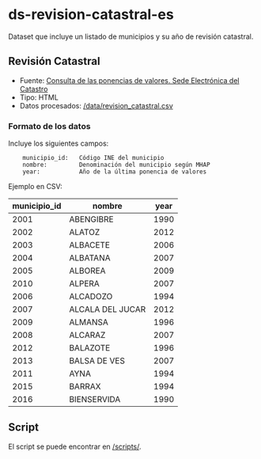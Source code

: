 # ds-revision-catastral-es

Dataset que incluye un listado de municipios y su año de revisión catastral.
 


## Revisión Catastral 


- Fuente: [Consulta de las ponencias de valores. Sede Electrónica del Catastro](http://www.catastro.meh.es/esp/ponencia_valores.asp)
- Tipo: HTML 
- Datos procesados: [/data/revision_catastral.csv](data/revision_catastral.csv) 



### Formato de los datos


Incluye los siguientes campos:

        municipio_id:   Código INE del municipio
        nombre:         Denominación del municipio según MHAP
        year:           Año de la última ponencia de valores
       


Ejemplo en CSV:


| municipio_id | nombre           | year | 
|--------------|------------------|------| 
| 2001         | ABENGIBRE        | 1990 | 
| 2002         | ALATOZ           | 2012 | 
| 2003         | ALBACETE         | 2006 | 
| 2004         | ALBATANA         | 2007 | 
| 2005         | ALBOREA          | 2009 | 
| 2010         | ALPERA           | 2007 | 
| 2006         | ALCADOZO         | 1994 | 
| 2007         | ALCALA DEL JUCAR | 2012 | 
| 2009         | ALMANSA          | 1996 | 
| 2008         | ALCARAZ          | 2007 | 
| 2012         | BALAZOTE         | 1996 | 
| 2013         | BALSA DE VES     | 2007 | 
| 2011         | AYNA             | 1994 | 
| 2015         | BARRAX           | 1994 | 
| 2016         | BIENSERVIDA      | 1990 | 


## Script

El script se puede encontrar en [/scripts/](/scripts/).
